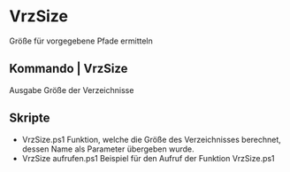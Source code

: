 # VrzSize
Größe für vorgegebene Pfade ermitteln
## Kommando <Tabelle von Verzeichnispfaden> | VrzSize
Ausgabe Größe der Verzeichnisse
## Skripte
* VrzSize.ps1          Funktion, welche die Größe des Verzeichnisses berechnet, dessen Name als Parameter übergeben wurde.
* VrzSize aufrufen.ps1 Beispiel für den Aufruf der Funktion VrzSize.ps1
